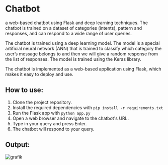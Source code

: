 # Chatbot

a web-based chatbot using Flask and deep learning techniques. The chatbot is trained on a dataset of categories (intents), pattern and responses, and can respond to a wide range of user queries.

The chatbot is trained using a deep learning model. The model is a special artificial neural network (ANN) that is trained  to classify which category the user’s message belongs to and then we will give a random response from the list of responses. The model is trained using the Keras library.

The chatbot is implemented as a web-based application using Flask, which makes it easy to deploy and use.
## How to use:

1. Clone the project repository.
2. Install the required dependencies with `pip install -r requirements.txt`
3. Run the Flask app with `python app.py`
4. Open a web browser and navigate to the chatbot's URL.
5. Type in your query and press Enter.
6. The chatbot will respond to your query.
    
## Output:
![grafik](https://github.com/maalja/Chatbot/assets/153437966/9461f7a2-7de9-4f8e-9dc1-17f9b196a718)

